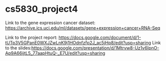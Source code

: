 # cs5830_project4
Link to the gene expression cancer dataset: https://archive.ics.uci.edu/ml/datasets/gene+expression+cancer+RNA-Seq

Link to the project report: https://docs.google.com/document/d/1-tUTp3V5GPanE0WXJZwLnK9j1HOdnfzfp2J_ac5jHp8/edit?usp=sharing
Link to the slides:https://docs.google.com/presentation/d/1Mtrvw8-Uz1v6IpnO-Ap9A66ijtL5_77aapHtuQ-_E7U/edit?usp=sharing
